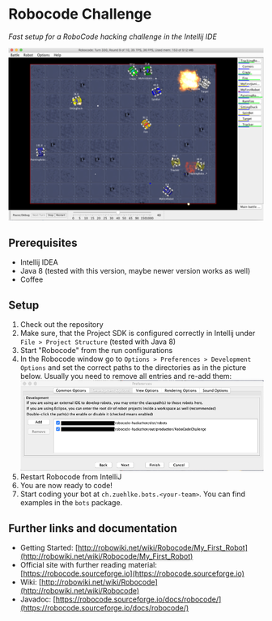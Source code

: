 # Robocode Challenge
*Fast setup for a RoboCode hacking challenge in the Intellij IDE*

![Teser](doc/robocode.png)

## Prerequisites

- Intellij IDEA
- Java 8 (tested with this version, maybe newer version works as well)
- Coffee

## Setup

1. Check out the repository
2. Make sure, that the Project SDK is configured correctly in Intellij under `File > Project Structure` (tested with Java 8)
3. Start "Robocode" from the run configurations
4. In the Robocode window go to `Options > Preferences > Development Options`
   and set the correct paths to the directories as in the picture below. Usually you need to remove all entries and re-add them:
    ![DevelopmentOptions](doc/DevelopmentOptionsConfig.png)
5. Restart Robocode from IntelliJ
6. You are now ready to code!
7. Start coding your bot at `ch.zuehlke.bots.<your-team>`. You can find examples in the `bots` package.


## Further links and documentation
- Getting Started: [http://robowiki.net/wiki/Robocode/My_First_Robot](http://robowiki.net/wiki/Robocode/My_First_Robot)
- Official site with further reading material: [https://robocode.sourceforge.io](https://robocode.sourceforge.io)
- Wiki: [http://robowiki.net/wiki/Robocode](http://robowiki.net/wiki/Robocode)
- Javadoc: [https://robocode.sourceforge.io/docs/robocode/](https://robocode.sourceforge.io/docs/robocode/)
